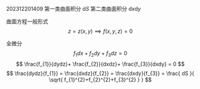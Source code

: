 202312201409 
第一类曲面积分 ${ \mathrm{d}S }$ 
第二类曲面积分 ${ \mathrm{d}x \mathrm{d}y }$ 

曲面方程一般形式
$$
z = z(x,y) \implies f(x,y,z) = 0
$$

全微分 
$$
f_{1}dx + f_{2}dy + f_{3}dz = 0
$$
$$
\frac{f_{1}}{dydz}+
\frac{f_{2}}{dxdz}+
\frac{f_{3}}{dxdy} = 0
$$
$$
\frac{dydz}{f_{1}} =
\frac{dxdz}{f_{2}} =
\frac{dxdy}{f_{3}} = 
\frac{ dS }{ \sqrt{ f_{1}^{2}+f_{2}^{2}+f_{3}^{2} } } 
$$




